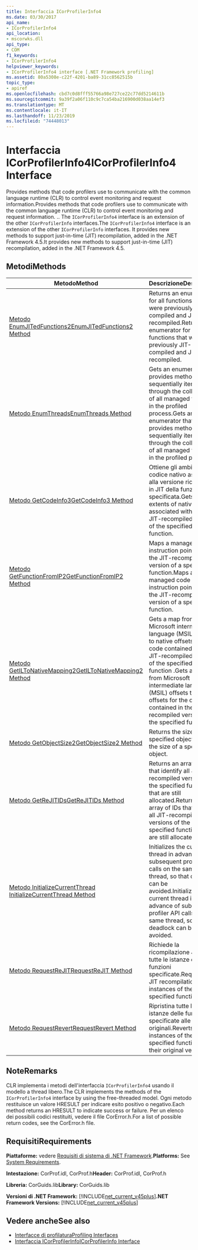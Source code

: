 ```yaml
---
title: Interfaccia ICorProfilerInfo4
ms.date: 03/30/2017
api_name:
- ICorProfilerInfo4
api_location:
- mscorwks.dll
api_type:
- COM
f1_keywords:
- ICorProfilerInfo4
helpviewer_keywords:
- ICorProfilerInfo4 interface [.NET Framework profiling]
ms.assetid: 80a5308e-c22f-4201-ba89-31cc8562515b
topic_type:
- apiref
ms.openlocfilehash: cbd7c0d8fff55766a98e727ce22c77dd5214611b
ms.sourcegitcommit: 9a39f2a06f110c9c7ca54ba216900d038aa14ef3
ms.translationtype: MT
ms.contentlocale: it-IT
ms.lasthandoff: 11/23/2019
ms.locfileid: "74448013"
---
```

# <a name="icorprofilerinfo4-interface"></a><span data-ttu-id="96749-102">Interfaccia ICorProfilerInfo4</span><span class="sxs-lookup"><span data-stu-id="96749-102">ICorProfilerInfo4 Interface</span></span>
<span data-ttu-id="96749-103">Provides methods that code profilers use to communicate with the common language runtime (CLR) to control event monitoring and request information.</span><span class="sxs-lookup"><span data-stu-id="96749-103">Provides methods that code profilers use to communicate with the common language runtime (CLR) to control event monitoring and request information.</span></span> <span data-ttu-id="96749-104">.</span><span class="sxs-lookup"><span data-stu-id="96749-104">.</span></span> <span data-ttu-id="96749-105">The `ICorProfilerInfo4` interface is an extension of the other `ICorProfilerInfo` interfaces.</span><span class="sxs-lookup"><span data-stu-id="96749-105">The `ICorProfilerInfo4` interface is an extension of the other `ICorProfilerInfo` interfaces.</span></span> <span data-ttu-id="96749-106">It provides new methods to support just-in-time (JIT) recompilation, added in the .NET Framework 4.5.</span><span class="sxs-lookup"><span data-stu-id="96749-106">It provides new methods to support just-in-time (JIT) recompilation, added in the .NET Framework 4.5.</span></span>  
  
## <a name="methods"></a><span data-ttu-id="96749-107">Metodi</span><span class="sxs-lookup"><span data-stu-id="96749-107">Methods</span></span>  
  
|<span data-ttu-id="96749-108">Metodo</span><span class="sxs-lookup"><span data-stu-id="96749-108">Method</span></span>|<span data-ttu-id="96749-109">Descrizione</span><span class="sxs-lookup"><span data-stu-id="96749-109">Description</span></span>|  
|------------|-----------------|  
|[<span data-ttu-id="96749-110">Metodo EnumJITedFunctions2</span><span class="sxs-lookup"><span data-stu-id="96749-110">EnumJITedFunctions2 Method</span></span>](../../../../docs/framework/unmanaged-api/profiling/icorprofilerinfo4-enumjitedfunctions2-method.md)|<span data-ttu-id="96749-111">Returns an enumerator for all functions that were previously JIT-compiled and JIT-recompiled.</span><span class="sxs-lookup"><span data-stu-id="96749-111">Returns an enumerator for all functions that were previously JIT-compiled and JIT-recompiled.</span></span>|  
|[<span data-ttu-id="96749-112">Metodo EnumThreads</span><span class="sxs-lookup"><span data-stu-id="96749-112">EnumThreads Method</span></span>](../../../../docs/framework/unmanaged-api/profiling/icorprofilerinfo4-enumthreads-method.md)|<span data-ttu-id="96749-113">Gets an enumerator that provides methods to sequentially iterate through the collection of all managed threads in the profiled process.</span><span class="sxs-lookup"><span data-stu-id="96749-113">Gets an enumerator that provides methods to sequentially iterate through the collection of all managed threads in the profiled process.</span></span>|  
|[<span data-ttu-id="96749-114">Metodo GetCodeInfo3</span><span class="sxs-lookup"><span data-stu-id="96749-114">GetCodeInfo3 Method</span></span>](../../../../docs/framework/unmanaged-api/profiling/icorprofilerinfo4-getcodeinfo3-method.md)|<span data-ttu-id="96749-115">Ottiene gli ambiti di codice nativo associati alla versione ricompilata in JIT della funzione specificata.</span><span class="sxs-lookup"><span data-stu-id="96749-115">Gets the extents of native code associated with the JIT-recompiled version of the specified function.</span></span>|  
|[<span data-ttu-id="96749-116">Metodo GetFunctionFromIP2</span><span class="sxs-lookup"><span data-stu-id="96749-116">GetFunctionFromIP2 Method</span></span>](../../../../docs/framework/unmanaged-api/profiling/icorprofilerinfo4-getfunctionfromip2-method.md)|<span data-ttu-id="96749-117">Maps a managed code instruction pointer to the JIT-recompiled version of a specified function.</span><span class="sxs-lookup"><span data-stu-id="96749-117">Maps a managed code instruction pointer to the JIT-recompiled version of a specified function.</span></span>|  
|[<span data-ttu-id="96749-118">Metodo GetILToNativeMapping2</span><span class="sxs-lookup"><span data-stu-id="96749-118">GetILToNativeMapping2 Method</span></span>](../../../../docs/framework/unmanaged-api/profiling/icorprofilerinfo4-getiltonativemapping2-method.md)|<span data-ttu-id="96749-119">Gets a map from Microsoft intermediate language (MSIL) offsets to native offsets for the code contained in the JIT-recompiled version of the specified function .</span><span class="sxs-lookup"><span data-stu-id="96749-119">Gets a map from Microsoft intermediate language (MSIL) offsets to native offsets for the code contained in the JIT-recompiled version of the specified function .</span></span>|  
|[<span data-ttu-id="96749-120">Metodo GetObjectSize2</span><span class="sxs-lookup"><span data-stu-id="96749-120">GetObjectSize2 Method</span></span>](../../../../docs/framework/unmanaged-api/profiling/icorprofilerinfo4-getobjectsize2-method.md)|<span data-ttu-id="96749-121">Returns the size of a specified object.</span><span class="sxs-lookup"><span data-stu-id="96749-121">Returns the size of a specified object.</span></span>|  
|[<span data-ttu-id="96749-122">Metodo GetReJITIDs</span><span class="sxs-lookup"><span data-stu-id="96749-122">GetReJITIDs Method</span></span>](../../../../docs/framework/unmanaged-api/profiling/icorprofilerinfo4-getrejitids-method.md)|<span data-ttu-id="96749-123">Returns an array of IDs that identify all JIT-recompiled versions of the specified function that are still allocated.</span><span class="sxs-lookup"><span data-stu-id="96749-123">Returns an array of IDs that identify all JIT-recompiled versions of the specified function that are still allocated.</span></span>|  
|[<span data-ttu-id="96749-124">Metodo InitializeCurrentThread </span><span class="sxs-lookup"><span data-stu-id="96749-124">InitializeCurrentThread Method</span></span>](../../../../docs/framework/unmanaged-api/profiling/icorprofilerinfo4-initializecurrentthread-method.md)|<span data-ttu-id="96749-125">Initializes the current thread in advance of subsequent profiler API calls on the same thread, so that deadlock can be avoided.</span><span class="sxs-lookup"><span data-stu-id="96749-125">Initializes the current thread in advance of subsequent profiler API calls on the same thread, so that deadlock can be avoided.</span></span>|  
|[<span data-ttu-id="96749-126">Metodo RequestReJIT</span><span class="sxs-lookup"><span data-stu-id="96749-126">RequestReJIT Method</span></span>](../../../../docs/framework/unmanaged-api/profiling/icorprofilerinfo4-requestrejit-method.md)|<span data-ttu-id="96749-127">Richiede la ricompilazione JIT di tutte le istanze delle funzioni specificate.</span><span class="sxs-lookup"><span data-stu-id="96749-127">Requests a JIT recompilation of all instances of the specified functions.</span></span>|  
|[<span data-ttu-id="96749-128">Metodo RequestRevert</span><span class="sxs-lookup"><span data-stu-id="96749-128">RequestRevert Method</span></span>](../../../../docs/framework/unmanaged-api/profiling/icorprofilerinfo4-requestrevert-method.md)|<span data-ttu-id="96749-129">Ripristina tutte le istanze delle funzioni specificate alle versioni originali.</span><span class="sxs-lookup"><span data-stu-id="96749-129">Reverts all instances of the specified functions to their original versions.</span></span>|  
  
## <a name="remarks"></a><span data-ttu-id="96749-130">Note</span><span class="sxs-lookup"><span data-stu-id="96749-130">Remarks</span></span>  
 <span data-ttu-id="96749-131">CLR implementa i metodi dell'interfaccia `ICorProfilerInfo4` usando il modello a thread libero.</span><span class="sxs-lookup"><span data-stu-id="96749-131">The CLR implements the methods of the `ICorProfilerInfo4` interface by using the free-threaded model.</span></span> <span data-ttu-id="96749-132">Ogni metodo restituisce un valore HRESULT per indicare esito positivo o negativo.</span><span class="sxs-lookup"><span data-stu-id="96749-132">Each method returns an HRESULT to indicate success or failure.</span></span> <span data-ttu-id="96749-133">Per un elenco dei possibili codici restituiti, vedere il file CorError.h.</span><span class="sxs-lookup"><span data-stu-id="96749-133">For a list of possible return codes, see the CorError.h file.</span></span>  
  
## <a name="requirements"></a><span data-ttu-id="96749-134">Requisiti</span><span class="sxs-lookup"><span data-stu-id="96749-134">Requirements</span></span>  
 <span data-ttu-id="96749-135">**Piattaforme:** vedere [Requisiti di sistema di .NET Framework](../../../../docs/framework/get-started/system-requirements.md).</span><span class="sxs-lookup"><span data-stu-id="96749-135">**Platforms:** See [System Requirements](../../../../docs/framework/get-started/system-requirements.md).</span></span>  
  
 <span data-ttu-id="96749-136">**Intestazione:** CorProf.idl, CorProf.h</span><span class="sxs-lookup"><span data-stu-id="96749-136">**Header:** CorProf.idl, CorProf.h</span></span>  
  
 <span data-ttu-id="96749-137">**Libreria:** CorGuids.lib</span><span class="sxs-lookup"><span data-stu-id="96749-137">**Library:** CorGuids.lib</span></span>  
  
 <span data-ttu-id="96749-138">**Versioni di .NET Framework:** [!INCLUDE[net_current_v45plus](../../../../includes/net-current-v45plus-md.md)]</span><span class="sxs-lookup"><span data-stu-id="96749-138">**.NET Framework Versions:** [!INCLUDE[net_current_v45plus](../../../../includes/net-current-v45plus-md.md)]</span></span>  
  
## <a name="see-also"></a><span data-ttu-id="96749-139">Vedere anche</span><span class="sxs-lookup"><span data-stu-id="96749-139">See also</span></span>

- [<span data-ttu-id="96749-140">Interfacce di profilatura</span><span class="sxs-lookup"><span data-stu-id="96749-140">Profiling Interfaces</span></span>](../../../../docs/framework/unmanaged-api/profiling/profiling-interfaces.md)
- [<span data-ttu-id="96749-141">Interfaccia ICorProfilerInfo</span><span class="sxs-lookup"><span data-stu-id="96749-141">ICorProfilerInfo Interface</span></span>](../../../../docs/framework/unmanaged-api/profiling/icorprofilerinfo-interface.md)
